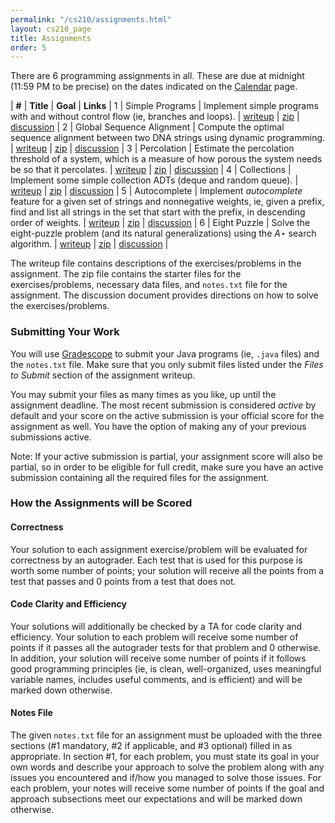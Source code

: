```yaml
---
permalink: "/cs210/assignments.html"
layout: cs210_page
title: Assignments
order: 5
---
```


There are 6 programming assignments in all. These are due at midnight (11:59 PM to be precise) on the dates indicated on the [Calendar](calendar.html) page.

| **#** | **Title** | **Goal** | **Links** |
1 | Simple Programs | Implement simple programs with and without control flow (ie, branches and loops).  | [writeup](https://www.cs.umb.edu/~siyer/teaching/cs210/simple_programs.pdf) \| [zip](https://www.cs.umb.edu/~siyer/teaching/cs210/simple_programs.zip) \| [discussion](https://www.cs.umb.edu/~siyer/teaching/cs210/simple_programs_discussion.pdf) |
2 | Global Sequence Alignment | Compute the optimal sequence alignment between two DNA strings using dynamic programming. | [writeup](https://www.cs.umb.edu/~siyer/teaching/cs210/global_sequence_alignment.pdf) \| [zip](https://www.cs.umb.edu/~siyer/teaching/cs210/global_sequence_alignment.zip) \| [discussion](https://www.cs.umb.edu/~siyer/teaching/cs210/global_sequence_alignment_discussion.pdf) |
3 | Percolation | Estimate the percolation threshold of a system, which is a measure of how porous the system needs be so that it percolates. | [writeup](https://www.cs.umb.edu/~siyer/teaching/cs210/percolation.pdf) \| [zip](https://www.cs.umb.edu/~siyer/teaching/cs210/percolation.zip) \| [discussion](https://www.cs.umb.edu/~siyer/teaching/cs210/percolation_discussion.pdf) |
4 | Collections | Implement some simple collection ADTs (deque and random queue). | [writeup](https://www.cs.umb.edu/~siyer/teaching/cs210/collections.pdf) \| [zip](https://www.cs.umb.edu/~siyer/teaching/cs210/collections.zip) \| [discussion](https://www.cs.umb.edu/~siyer/teaching/cs210/collections_discussion.pdf) |
5 | Autocomplete | Implement *autocomplete* feature for a given set of strings and nonnegative weights, ie, given a prefix, find and list all strings in the set that start with the prefix, in descending order of weights. | [writeup](https://www.cs.umb.edu/~siyer/teaching/cs210/autocomplete.pdf) \| [zip](https://www.cs.umb.edu/~siyer/teaching/cs210/autocomplete.zip) \| [discussion](https://www.cs.umb.edu/~siyer/teaching/cs210/autocomplete_discussion.pdf) |
6 | Eight Puzzle | Solve the eight-puzzle problem (and its natural generalizations) using the *A*⋆ search algorithm. | [writeup](https://www.cs.umb.edu/~siyer/teaching/cs210/eight_puzzle.pdf) \| [zip](https://www.cs.umb.edu/~siyer/teaching/cs210/eight_puzzle.zip) \| [discussion](https://www.cs.umb.edu/~siyer/teaching/cs210/eight_puzzle_discussion.pdf) |

The writeup file contains descriptions of the exercises/problems in the assignment. The zip file contains the starter files for the exercises/problems, necessary data files, and `notes.txt` file for the assignment. The discussion document provides directions on how to solve the exercises/problems. 

### Submitting Your Work

You will use [Gradescope](https://gradescope.com/) to submit your Java programs (ie, `.java` files) and the `notes.txt` file. Make sure that you only submit files listed under the *Files to Submit* section of the assignment writeup.

You may submit your files as many times as you like, up until the assignment deadline. The most recent submission is considered *active* by default and your score on the active submission is your official score for the assignment as well. You have the option of making any of your previous submissions active.

Note: If your active submission is partial, your assignment score will also be partial, so in order to be eligible for full credit, make sure you have an active submission containing all the required files for the assignment.

### How the Assignments will be Scored

#### Correctness

Your solution to each assignment exercise/problem will be evaluated for correctness by an autograder. Each test that is used for this purpose is worth some number of points; your solution will receive all the points from a test that passes and 0 points from a test that does not.

#### Code Clarity and Efficiency

Your solutions will additionally be checked by a TA for code clarity and efficiency. Your solution to each problem will receive some number of points if it passes all the autograder tests for that problem and 0 otherwise. In addition, your solution will receive some number of points if it follows good programming principles (ie, is clean, well-organized, uses meaningful variable names, includes useful comments, and is efficient) and will be marked down otherwise.

#### Notes File

The given `notes.txt` file for an assignment must be uploaded with the three sections (\#1 mandatory, \#2 if applicable, and \#3 optional) filled in as appropriate. In section \#1, for each problem, you must state its goal in your own words and describe your approach to solve the problem along with any issues you encountered and if/how you managed to solve those issues. For each problem, your notes will receive some number of points if the goal and approach subsections meet our expectations and will be marked down otherwise.
